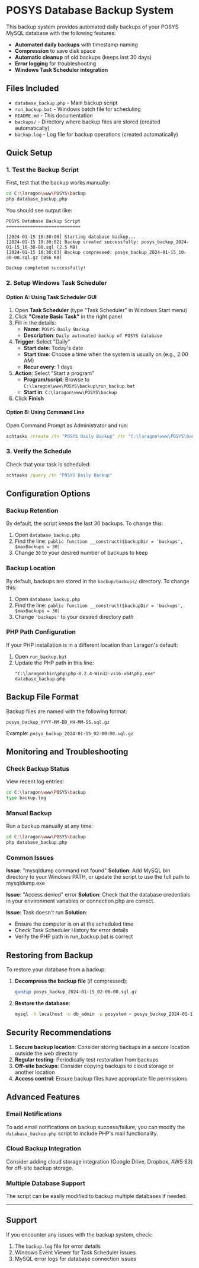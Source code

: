 # POSYS Database Backup System

This backup system provides automated daily backups of your POSYS MySQL database with the following features:

- **Automated daily backups** with timestamp naming
- **Compression** to save disk space
- **Automatic cleanup** of old backups (keeps last 30 days)
- **Error logging** for troubleshooting
- **Windows Task Scheduler integration**

## Files Included

- `database_backup.php` - Main backup script
- `run_backup.bat` - Windows batch file for scheduling
- `README.md` - This documentation
- `backups/` - Directory where backup files are stored (created automatically)
- `backup.log` - Log file for backup operations (created automatically)

## Quick Setup

### 1. Test the Backup Script

First, test that the backup works manually:

```bash
cd C:\laragon\www\POSYS\backup
php database_backup.php
```

You should see output like:

```
POSYS Database Backup Script
============================

[2024-01-15 10:30:00] Starting database backup...
[2024-01-15 10:30:02] Backup created successfully: posys_backup_2024-01-15_10-30-00.sql (2.5 MB)
[2024-01-15 10:30:03] Backup compressed: posys_backup_2024-01-15_10-30-00.sql.gz (856 KB)

Backup completed successfully!
```

### 2. Setup Windows Task Scheduler

#### Option A: Using Task Scheduler GUI

1. Open **Task Scheduler** (type "Task Scheduler" in Windows Start menu)
2. Click **"Create Basic Task"** in the right panel
3. Fill in the details:
   - **Name**: `POSYS Daily Backup`
   - **Description**: `Daily automated backup of POSYS database`
4. **Trigger**: Select "Daily"
   - **Start date**: Today's date
   - **Start time**: Choose a time when the system is usually on (e.g., 2:00 AM)
   - **Recur every**: 1 days
5. **Action**: Select "Start a program"
   - **Program/script**: Browse to `C:\laragon\www\POSYS\backup\run_backup.bat`
   - **Start in**: `C:\laragon\www\POSYS\backup`
6. Click **Finish**

#### Option B: Using Command Line

Open Command Prompt as Administrator and run:

```cmd
schtasks /create /tn "POSYS Daily Backup" /tr "C:\laragon\www\POSYS\backup\run_backup.bat" /sc daily /st 02:00 /sd 01/15/2024
```

### 3. Verify the Schedule

Check that your task is scheduled:

```cmd
schtasks /query /tn "POSYS Daily Backup"
```

## Configuration Options

### Backup Retention

By default, the script keeps the last 30 backups. To change this:

1. Open `database_backup.php`
2. Find the line: `public function __construct($backupDir = 'backups', $maxBackups = 30)`
3. Change `30` to your desired number of backups to keep

### Backup Location

By default, backups are stored in the `backup/backups/` directory. To change this:

1. Open `database_backup.php`
2. Find the line: `public function __construct($backupDir = 'backups', $maxBackups = 30)`
3. Change `'backups'` to your desired directory path

### PHP Path Configuration

If your PHP installation is in a different location than Laragon's default:

1. Open `run_backup.bat`
2. Update the PHP path in this line:
   ```batch
   "C:\laragon\bin\php\php-8.2.4-Win32-vs16-x64\php.exe" database_backup.php
   ```

## Backup File Format

Backup files are named with the following format:

```
posys_backup_YYYY-MM-DD_HH-MM-SS.sql.gz
```

Example: `posys_backup_2024-01-15_02-00-00.sql.gz`

## Monitoring and Troubleshooting

### Check Backup Status

View recent log entries:

```bash
cd C:\laragon\www\POSYS\backup
type backup.log
```

### Manual Backup

Run a backup manually at any time:

```bash
cd C:\laragon\www\POSYS\backup
php database_backup.php
```

### Common Issues

**Issue**: "mysqldump command not found"
**Solution**: Add MySQL bin directory to your Windows PATH, or update the script to use the full path to mysqldump.exe

**Issue**: "Access denied" error
**Solution**: Check that the database credentials in your environment variables or connection.php are correct.

**Issue**: Task doesn't run
**Solution**:

- Ensure the computer is on at the scheduled time
- Check Task Scheduler History for error details
- Verify the PHP path in run_backup.bat is correct

## Restoring from Backup

To restore your database from a backup:

1. **Decompress the backup file** (if compressed):

   ```bash
   gunzip posys_backup_2024-01-15_02-00-00.sql.gz
   ```

2. **Restore the database**:
   ```bash
   mysql -h localhost -u db_admin -p posystem < posys_backup_2024-01-15_02-00-00.sql
   ```

## Security Recommendations

1. **Secure backup location**: Consider storing backups in a secure location outside the web directory
2. **Regular testing**: Periodically test restoration from backups
3. **Off-site backups**: Consider copying backups to cloud storage or another location
4. **Access control**: Ensure backup files have appropriate file permissions

## Advanced Features

### Email Notifications

To add email notifications on backup success/failure, you can modify the `database_backup.php` script to include PHP's mail functionality.

### Cloud Backup Integration

Consider adding cloud storage integration (Google Drive, Dropbox, AWS S3) for off-site backup storage.

### Multiple Database Support

The script can be easily modified to backup multiple databases if needed.

---

## Support

If you encounter any issues with the backup system, check:

1. The `backup.log` file for error details
2. Windows Event Viewer for Task Scheduler issues
3. MySQL error logs for database connection issues
